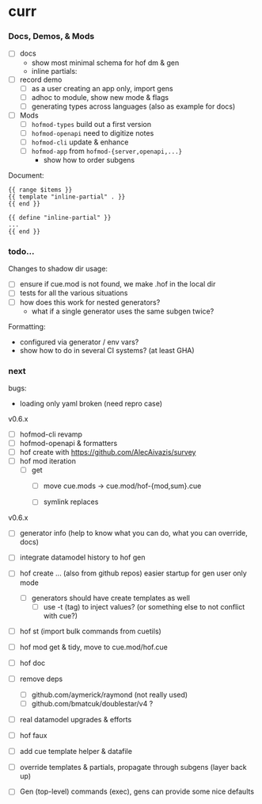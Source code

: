 # curr

### Docs, Demos, & Mods

- [ ] docs
	- show most minimal schema for hof dm & gen
	- inline partials:
- [ ] record demo
	- [ ] as a user creating an app only, import gens
  - [ ] adhoc to module, show new mode & flags
  - [ ] generating types across languages (also as example for docs)
- [ ] Mods
	- [ ] `hofmod-types` build out a first version
  - [ ] `hofmod-openapi` need to digitize notes
  - [ ] `hofmod-cli` update & enhance
  - [ ] `hofmod-app` from `hofmod-{server,openapi,...}`
	  - show how to order subgens

Document:

```
{{ range $items }}
{{ template "inline-partial" . }}
{{ end }}

{{ define "inline-partial" }}
...
{{ end }}
```

### todo...


Changes to shadow dir usage:

- [ ] ensure if cue.mod is not found, we make .hof in the local dir
- [ ] tests for all the various situations
- [ ] how does this work for nested generators?
  - what if a single generator uses the same subgen twice?


Formatting:

- configured via generator / env vars?
- show how to do in several CI systems? (at least GHA)




### next

bugs:

- loading only yaml broken (need repro case)

v0.6.x

- [ ] hofmod-cli revamp
- [ ] hofmod-openapi & formatters
- [ ] hof create with https://github.com/AlecAivazis/survey
- [ ] hof mod iteration
  - [ ] get
	- [ ] move cue.mods -> cue.mod/hof-{mod,sum}.cue
	- [ ] symlink replaces


v0.6.x



- [ ] generator info (help to know what you can do, what you can override, docs)
- [ ] integrate datamodel history to hof gen
- [ ] hof create ... (also from github repos) easier startup for gen user only mode
  - [ ] generators should have create templates as well
	- [ ] use -t (tag) to inject values? (or something else to not conflict with cue?)
- [ ] hof st (import bulk commands from cuetils)
- [ ] hof mod get & tidy, move to cue.mod/hof.cue
- [ ] hof doc
- [ ] remove deps
	- [ ] github.com/aymerick/raymond (not really used)
	- [ ] github.com/bmatcuk/doublestar/v4 ?

- [ ] real datamodel upgrades & efforts
- [ ] hof faux
- [ ] add cue template helper & datafile
- [ ] override templates & partials, propagate through subgens (layer back up)
- [ ] Gen (top-level) commands (exec), gens can provide some nice defaults

